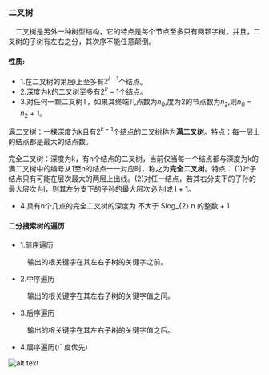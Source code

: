  ### 二叉树
 &ensp;&ensp;二叉树是另外一种树型结构，它的特点是每个节点至多只有两颗字树，并且，二叉树的子树有左右之分，其次序不能任意颠倒。
 #### 性质:
 * 1.在二叉树的第层i上至多有$2^{i - 1}$个结点。
 * 2.深度为k的二叉树至多有$2^{k} - 1$个结点。
 * 3.对任何一颗二叉树T，如果其终端几点数为$n_{0}$,度为2的节点数为$n_{2}$,则$n_{0}$ = $n_{2}$ + 1。
 
  满二叉树：一棵深度为k且有$2^{k - 1}$个结点的二叉树称为**满二叉树**。特点：每一层上的结点都是最大的结点数。
  
  完全二叉树：深度为k，有n个结点的二叉树，当前仅当每一个结点都与深度为k的满二叉树中的编号从1至n的结点一一对应时，称之为**完全二叉树**。特点：
  (1)叶子结点只有可能在层次最大的两层上出线。(2)对任一结点，若其右分支下的子孙的最大层次为l，则其左分支下的子孙的最大层次必为l或
  l + 1。
  
  * 4.具有n个几点的完全二叉树的深度为 不大于 $log_{2} n 的整数 + 1
#### 二分搜索树的遍历
* 1.前序遍历

   &ensp;&ensp;输出的根关键字在其左右子树的关键字之前。
* 2.中序遍历

   &ensp;&ensp;输出的根关键字在其左右子树的关键字值之间。
* 3.后序遍历  

   &ensp;&ensp;输出的根关键字在其左右子树的关键字值之后。

* 4.层序遍历(广度优先)

 

 ![alt text](./linkedlist/data-mapper.png "Data Mapper")
